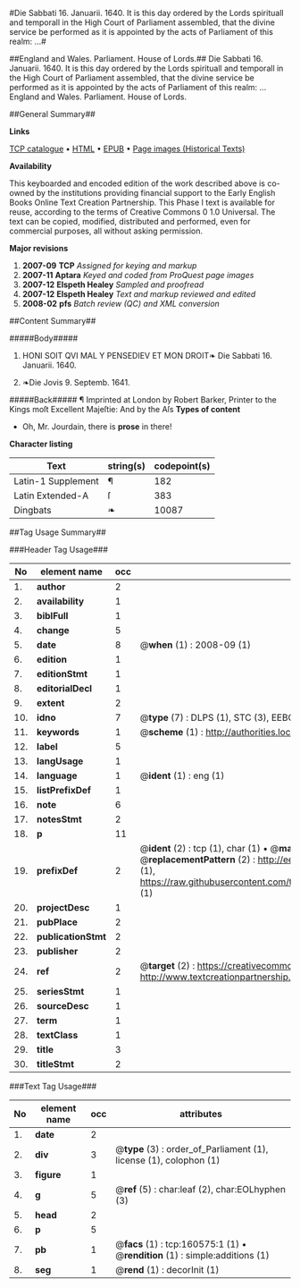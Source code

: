 #Die Sabbati 16. Januarii. 1640. It is this day ordered by the Lords spirituall and temporall in the High Court of Parliament assembled, that the divine service be performed as it is appointed by the acts of Parliament of this realm: ...#

##England and Wales. Parliament. House of Lords.##
Die Sabbati 16. Januarii. 1640. It is this day ordered by the Lords spirituall and temporall in the High Court of Parliament assembled, that the divine service be performed as it is appointed by the acts of Parliament of this realm: ...
England and Wales. Parliament. House of Lords.

##General Summary##

**Links**

[TCP catalogue](http://www.ota.ox.ac.uk/tcp/)  • 
[HTML](http://tei.it.ox.ac.uk/tcp/Texts-HTML/free/A83/A83899.html)  • 
[EPUB](http://tei.it.ox.ac.uk/tcp/Texts-EPUB/free/A83/A83899.epub) • 
[Page images (Historical Texts)](https://data.historicaltexts.jisc.ac.uk/view?pubId=eebo-99868561e&pageId=eebo-99868561e-160575-1)

**Availability**

This keyboarded and encoded edition of the
	       work described above is co-owned by the institutions
	       providing financial support to the Early English Books
	       Online Text Creation Partnership. This Phase I text is
	       available for reuse, according to the terms of Creative
	       Commons 0 1.0 Universal. The text can be copied,
	       modified, distributed and performed, even for
	       commercial purposes, all without asking permission.

**Major revisions**

1. __2007-09__ __TCP__ *Assigned for keying and markup*
1. __2007-11__ __Aptara__ *Keyed and coded from ProQuest page images*
1. __2007-12__ __Elspeth Healey__ *Sampled and proofread*
1. __2007-12__ __Elspeth Healey__ *Text and markup reviewed and edited*
1. __2008-02__ __pfs__ *Batch review (QC) and XML conversion*

##Content Summary##

#####Body#####

1. HONI SOIT QVI MAL Y PENSEDIEV ET MON DROIT❧ Die Sabbati 16. Januarii. 1640.

1. ❧Die Jovis 9. Septemb. 1641.

#####Back#####
¶ Imprinted at London by Robert Barker, Printer
to the Kings moſt Excellent Majeſtie: And by the
Aſs
**Types of content**

  * Oh, Mr. Jourdain, there is **prose** in there!

**Character listing**


|Text|string(s)|codepoint(s)|
|---|---|---|
|Latin-1 Supplement|¶|182|
|Latin Extended-A|ſ|383|
|Dingbats|❧|10087|

##Tag Usage Summary##

###Header Tag Usage###

|No|element name|occ|attributes|
|---|---|---|---|
|1.|__author__|2||
|2.|__availability__|1||
|3.|__biblFull__|1||
|4.|__change__|5||
|5.|__date__|8| @__when__ (1) : 2008-09 (1)|
|6.|__edition__|1||
|7.|__editionStmt__|1||
|8.|__editorialDecl__|1||
|9.|__extent__|2||
|10.|__idno__|7| @__type__ (7) : DLPS (1), STC (3), EEBO-CITATION (1), PROQUEST (1), VID (1)|
|11.|__keywords__|1| @__scheme__ (1) : http://authorities.loc.gov/ (1)|
|12.|__label__|5||
|13.|__langUsage__|1||
|14.|__language__|1| @__ident__ (1) : eng (1)|
|15.|__listPrefixDef__|1||
|16.|__note__|6||
|17.|__notesStmt__|2||
|18.|__p__|11||
|19.|__prefixDef__|2| @__ident__ (2) : tcp (1), char (1)  •  @__matchPattern__ (2) : ([0-9\-]+):([0-9IVX]+) (1), (.+) (1)  •  @__replacementPattern__ (2) : http://eebo.chadwyck.com/downloadtiff?vid=$1&page=$2 (1), https://raw.githubusercontent.com/textcreationpartnership/Texts/master/tcpchars.xml#$1 (1)|
|20.|__projectDesc__|1||
|21.|__pubPlace__|2||
|22.|__publicationStmt__|2||
|23.|__publisher__|2||
|24.|__ref__|2| @__target__ (2) : https://creativecommons.org/publicdomain/zero/1.0/ (1), http://www.textcreationpartnership.org/docs/. (1)|
|25.|__seriesStmt__|1||
|26.|__sourceDesc__|1||
|27.|__term__|1||
|28.|__textClass__|1||
|29.|__title__|3||
|30.|__titleStmt__|2||


###Text Tag Usage###

|No|element name|occ|attributes|
|---|---|---|---|
|1.|__date__|2||
|2.|__div__|3| @__type__ (3) : order_of_Parliament (1), license (1), colophon (1)|
|3.|__figure__|1||
|4.|__g__|5| @__ref__ (5) : char:leaf (2), char:EOLhyphen (3)|
|5.|__head__|2||
|6.|__p__|5||
|7.|__pb__|1| @__facs__ (1) : tcp:160575:1 (1)  •  @__rendition__ (1) : simple:additions (1)|
|8.|__seg__|1| @__rend__ (1) : decorInit (1)|
